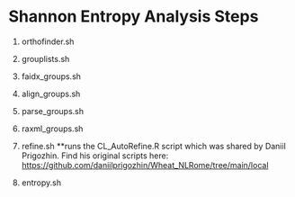 # Shannon Entropy Analysis Steps

1. orthofinder.sh

2. grouplists.sh

3. faidx_groups.sh

4. align_groups.sh

5. parse_groups.sh

6. raxml_groups.sh

7. refine.sh **runs the CL_AutoRefine.R script which was shared by Daniil Prigozhin. Find his original scripts here: https://github.com/daniilprigozhin/Wheat_NLRome/tree/main/local

8. entropy.sh

